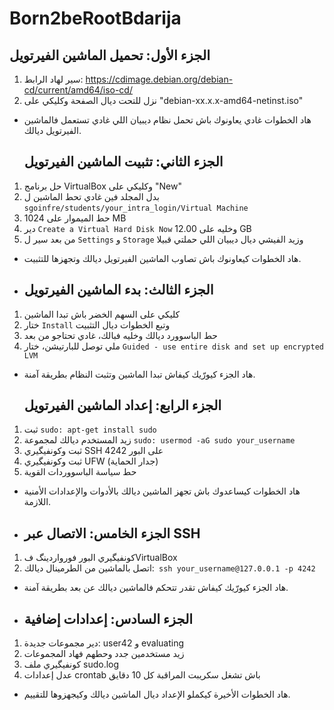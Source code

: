 
# Born2beRootBdarija

## الجزء الأول: تحميل الماشين الفيرتويل
1. سير لهاد الرابط: https://cdimage.debian.org/debian-cd/current/amd64/iso-cd/
2. نزل للتحت ديال الصفحة وكليكي على "debian-xx.x.x-amd64-netinst.iso"
* هاد الخطوات غادي يعاونوك باش تحمل نظام ديبيان اللي غادي تستعمل فالماشين الفيرتويل ديالك.
  ## الجزء الثاني: تثبيت الماشين الفيرتويل
1. حل برنامج VirtualBox وكليكي على "New"
2. بدل المجلد فين غادي تحط الماشين ل `sgoinfre/students/your_intra_login/Virtual Machine`
3. حط الميموار على  1024 MB  
4. دير `Create a Virtual Hard Disk Now` وخليه على 12.00 GB
5. من بعد سير ل `Settings` و `Storage` وزيد الفيشي ديال ديبيان اللي حملتي قبيلا
* هاد الخطوات كيعاونوك باش تصاوب الماشين الفيرتويل ديالك وتجهزها للتثبيت.
* ## الجزء الثالث: بدء الماشين الفيرتويل
1. كليكي على السهم الخضر باش تبدا الماشين
2. ختار `Install` وتبع الخطوات ديال التثبيت
3. حط الباسوورد ديالك وخليه فبالك، غادي تحتاجو من بعد
4. ملي توصل للبارتيشن، ختار `Guided - use entire disk and set up encrypted LVM`
* هاد الجزء كيورّيك كيفاش تبدا الماشين وتثبت النظام بطريقة آمنة.
  ## الجزء الرابع: إعداد الماشين الفيرتويل
1. ثبت  `sudo: apt-get install sudo`
2. زيد المستخدم ديالك لمجموعة `sudo: usermod -aG sudo your_username `
3. ثبت وكونفيگيري SSH على البور 4242 
4. ثبت وكونفيگيري UFW (جدار الحماية) 
5. حط سياسة الباسووردات القوية 
* هاد الخطوات كيساعدوك باش تجهز الماشين ديالك بالأدوات والإعدادات الأمنية اللازمة.
* ## الجزء الخامس: الاتصال عبر SSH
1. كونفيگيري البور فورواردينگ فVirtualBox
2. اتصل بالماشين من الطرمينال ديالك:` ssh your_username@127.0.0.1 -p 4242`
* هاد الجزء كيورّيك كيفاش تقدر تتحكم فالماشين ديالك عن بعد بطريقة آمنة.
* ## الجزء السادس: إعدادات إضافية 
1. دير مجموعات جديدة: user42 و evaluating 
2. زيد مستخدمين جدد وحطهم فهاد المجموعات
3. كونفيگيري ملف sudo.log
4. عدل إعدادات crontab باش تشغل سكريبت المراقبة كل 10 دقايق
* هاد الخطوات الأخيرة كيكملو الإعداد ديال الماشين ديالك وكيجهزوها للتقييم.
  



